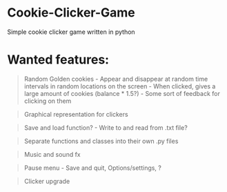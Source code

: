 # Cookie-Clicker-Game
Simple cookie clicker game written in python

# Wanted features:

> Random Golden cookies 
	- Appear and disappear at random time intervals in random locations on the screen
	- When clicked, gives a large amount of cookies (balance * 1.5?)
	- Some sort of feedback for clicking on them

> Graphical representation for clickers

> Save and load function? 
	- Write to and read from .txt file?

> Separate functions and classes into their own .py files

> Music and sound fx

> Pause menu
	- Save and quit, Options/settings, ?

> Clicker upgrade